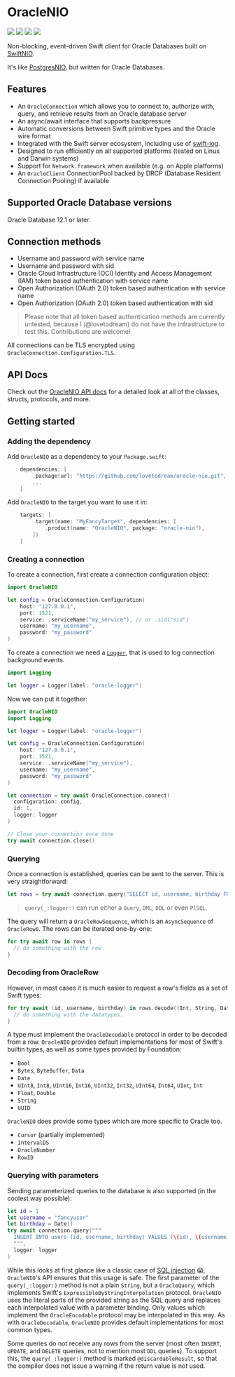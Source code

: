 # OracleNIO

[![](https://img.shields.io/endpoint?url=https%3A%2F%2Fswiftpackageindex.com%2Fapi%2Fpackages%2Flovetodream%2Foracle-nio%2Fbadge%3Ftype%3Dswift-versions)](https://swiftpackageindex.com/lovetodream/oracle-nio)
[![](https://img.shields.io/endpoint?url=https%3A%2F%2Fswiftpackageindex.com%2Fapi%2Fpackages%2Flovetodream%2Foracle-nio%2Fbadge%3Ftype%3Dplatforms)](https://swiftpackageindex.com/lovetodream/oracle-nio)
[![](https://github.com/lovetodream/oracle-nio/actions/workflows/test-23c.yml/badge.svg)](https://github.com/lovetodream/oracle-nio/actions/workflows/test-23c.yml)
[![](https://github.com/lovetodream/oracle-nio/actions/workflows/test-21c.yml/badge.svg)](https://github.com/lovetodream/oracle-nio/actions/workflows/test-21c.yml)



Non-blocking, event-driven Swift client for Oracle Databases built on [SwiftNIO](https://github.com/apple/swift-nio).

It's like [PostgresNIO](https://github.com/vapor/postgres-nio), but written for Oracle Databases.

## Features

- An `OracleConnection` which allows you to connect to, authorize with, query, and retrieve results from an Oracle database server
- An async/await interface that supports backpressure
- Automatic conversions between Swift primitive types and the Oracle wire format
- Integrated with the Swift server ecosystem, including use of [swift-log](https://github.com/apple/swift-log).
- Designed to run efficiently on all supported platforms (tested on Linux and Darwin systems)
- Support for `Network.framework` when available (e.g. on Apple platforms)
- An `OracleClient` ConnectionPool backed by DRCP (Database Resident Connection Pooling) if available

## Supported Oracle Database versions

Oracle Database 12.1 or later.

## Connection methods

- Username and password with service name
- Username and password with sid
- Oracle Cloud Infrastructure (OCI) Identity and Access Management (IAM) token based authentication with service name
- Open Authorization (OAuth 2.0) token based authentication with service name
- Open Authorization (OAuth 2.0) token based authentication with sid

> Please note that all token based authentication methods are currently untested, because I (@lovetodream) do not have the infrastructure to test this. Contributions are welcome!

All connections can be TLS encrypted using `OracleConnection.Configuration.TLS`.

## API Docs

Check out the [OracleNIO API docs](https://swiftpackageindex.com/lovetodream/oracle-nio/documentation/oraclenio) for a detailed look at all of the classes, structs, protocols, and more.

## Getting started

### Adding the dependency

Add `OracleNIO` as a dependency to your `Package.swift`:

```swift
    dependencies: [
        .package(url: "https://github.com/lovetodream/oracle-nio.git", from: "1.0.0-alpha"),
        ...
    ]
```

Add `OracleNIO` to the target you want to use it in:

```swift
    targets: [
        .target(name: "MyFancyTarget", dependencies: [
            .product(name: "OracleNIO", package: "oracle-nio"),
        ])
    ]
```

### Creating a connection

To create a connection, first create a connection configuration object:

```swift
import OracleNIO

let config = OracleConnection.Configuration(
    host: "127.0.0.1", 
    port: 1521,
    service: .serviceName("my_service"), // or .sid("sid")
    username: "my_username",
    password: "my_password"
)
```

To create a connection we need a [`Logger`](https://apple.github.io/swift-log/docs/current/Logging/Structs/Logger.html), that is used to log connection background events.

```swift
import Logging

let logger = Logger(label: "oracle-logger")
```

Now we can put it together:

```swift
import OracleNIO
import Logging

let logger = Logger(label: "oracle-logger")

let config = OracleConnection.Configuration(
    host: "127.0.0.1", 
    port: 1521,
    service: .serviceName("my_service"),
    username: "my_username",
    password: "my_password"
)

let connection = try await OracleConnection.connect(
  configuration: config,
  id: 1,
  logger: logger
)

// Close your connection once done
try await connection.close()
```

### Querying

Once a connection is established, queries can be sent to the server. This is very straightforward:

```swift
let rows = try await connection.query("SELECT id, username, birthday FROM users", logger: logger)
```

> `query(_:logger:)` can run either a `Query`, `DML`, `DDL` or even `PlSQL`.

The query will return a `OracleRowSequence`, which is an `AsyncSequence` of `OracleRow`s. The rows can be iterated one-by-one:

```swift
for try await row in rows {
  // do something with the row
}
```

### Decoding from OracleRow

However, in most cases it is much easier to request a row's fields as a set of Swift types:

```swift
for try await (id, username, birthday) in rows.decode((Int, String, Date).self) {
  // do something with the datatypes.
}
```

A type must implement the `OracleDecodable` protocol in order to be decoded from a row. `OracleNIO` provides default implementations for most of Swift's builtin types, as well as some types provided by Foundation:

- `Bool`
- `Bytes`, `ByteBuffer`, `Data`
- `Date`
- `UInt8`, `Int8`, `UInt16`, `Int16`, `UInt32`, `Int32`, `UInt64`, `Int64`, `UInt`, `Int`
- `Float`, `Double`
- `String`
- `UUID`

`OracleNIO` does provide some types which are more specific to Oracle too.

- `Cursor` (partially implemented)
- `IntervalDS`
- `OracleNumber`
- `RowID`

### Querying with parameters

Sending parameterized queries to the database is also supported (in the coolest way possible):

```swift
let id = 1
let username = "fancyuser"
let birthday = Date()
try await connection.query("""
  INSERT INTO users (id, username, birthday) VALUES (\(id), \(username), \(birthday))
  """, 
  logger: logger
)
```

While this looks at first glance like a classic case of [SQL injection](https://en.wikipedia.org/wiki/SQL_injection) 😱, `OracleNIO`'s API ensures that this usage is safe. The first parameter of the `query(_:logger:)` method is not a plain `String`, but a `OracleQuery`, which implements Swift's `ExpressibleByStringInterpolation` protocol. `OracleNIO` uses the literal parts of the provided string as the SQL query and replaces each interpolated value with a parameter binding. Only values which implement the `OracleEncodable` protocol may be interpolated in this way. As with `OracleDecodable`, `OracleNIO` provides default implementations for most common types.

Some queries do not receive any rows from the server (most often `INSERT`, `UPDATE`, and `DELETE` queries, not to mention most `DDL` queries). To support this, the `query(_:logger:)` method is marked `@discardableResult`, so that the compiler does not issue a warning if the return value is not used.
